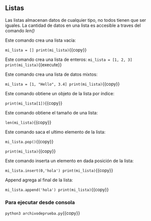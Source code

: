 ## Listas

Las listas almacenan datos de cualquier tipo, no todos tienen que ser iguales. 
La cantidad de datos en una lista es accesible a traves del comando _len()_

Este comando crea una lista vacía:

`mi_lista = []
print(mi_lista)`{{copy}}


Este comando crea una lista de enteros:
`mi_lista = [1, 2, 3]
print(mi_lista)`{{execute}}

Este comando crea una lista de datos mixtos:

`mi_lista = [1, "Hello", 3.4]
print(mi_lista)`{{copy}}

Este comando obtiene un objeto de la lista por índice:

`print(mi_lista[1])`{{copy}}

Este comando obtiene el tamaño de una lista:

`len(mi_lista)`{{copy}}

Este comando saca el ultimo elemento de la lista:

`mi_lista.pop()`{{copy}}

`print(mi_lista)`{{copy}}

Este comando inserta un elemento en dada posición de la lista:

`mi_lista.insert(0,'hola')
print(mi_lista)`{{copy}}

Append agrega al final de la lista:

`mi_lista.append('hola')
print(mi_lista)`{{copy}}

### Para ejecutar desde consola
`python3 archivodeprueba.py`{{copy}}
